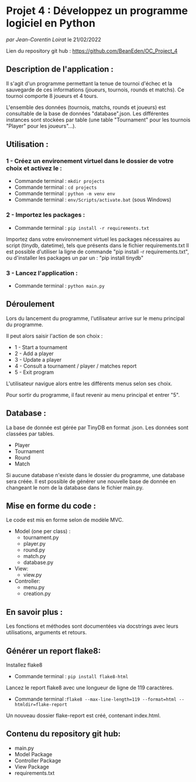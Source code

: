 # Projet 4 : Développez un programme logiciel en Python
*par Jean-Corentin Loirat*
le 21/02/2022

Lien du repository git hub : https://github.com/BeanEden/OC_Project_4

## Description de l'application :
Il s'agit d'un programme permettant la tenue de tournoi d'échec et la sauvegarde de ces informations (joueurs, tournois, rounds et matchs).
Ce tournoi comporte 8 joueurs et 4 tours.

L'ensemble des données (tournois, matchs, rounds et joueurs) est consultable de la base de données "database".json.
Les différentes instances sont stockées par table (une table "Tournament" pour les tournois "Player" pour les joueurs"...).


## Utilisation :

### 1 - Créez un environement virtuel dans le dossier de votre choix et activez le :
* Commande terminal : `mkdir projects`
* Commande terminal : `cd projects`
* Commande terminal : `python -m venv env`
* Commande terminal : `env/Scripts/activate.bat` (sous Windows)

### 2 - Importez les packages :
* Commande terminal : `pip install -r requirements.txt`

Importez dans votre environnement virtuel les packages nécessaires au script (tinydb, datetime), tels que présents dans le fichier requirements.txt
Il est possible d'utiliser la ligne de commande "pip install -r requirements.txt",
ou d'installer les packages un par un : "pip install tinydb"

### 3 - Lancez l'application : 
* Commande terminal : `python main.py`


## Déroulement
Lors du lancement du programme, l'utilisateur arrive sur le menu principal du programme.

Il peut alors saisir l'action de son choix :
* 1 - Start a tournament
* 2 - Add a player
* 3 - Update a player
* 4 - Consult a tournament / player / matches report
* 5 - Exit program

L'utilisateur navigue alors entre les différents menus selon ses choix.

Pour sortir du programme, il faut revenir au menu principal et entrer "5".

  

## Database :
La base de donnée est gérée par TinyDB en format .json.
Les données sont classées par tables.
* Player
* Tournament
* Round
* Match

Si aucune database n'existe dans le dossier du programme, une database sera créée.
Il est possible de générer une nouvelle base de donnée en changeant le nom de la database dans le fichier main.py.

## Mise en forme du code :
Le code est mis en forme selon de modèle MVC.

* Model (one per class) :
  * tournament.py 
  * player.py 
  * round.py 
  * match.py 
  * database.py
* View:
  * view.py
* Controller:
  * menu.py
  * creation.py

## En savoir plus :
Les fonctions et méthodes sont documentées via docstrings avec leurs utilisations, arguments et retours.


## Générer un report flake8:
Installez flake8

* Commande terminal : `pip install flake8-html`

Lancez le report flake8 avec une longueur de ligne de 119 caractères.
* Commande terminal :`flake8 --max-line-length=119 --format=html --htmldir=flake-report`

Un nouveau dossier flake-report est créé, contenant index.html.

## Contenu du repository git hub: 
* main.py
* Model Package
* Controller Package
* View Package
* requirements.txt
